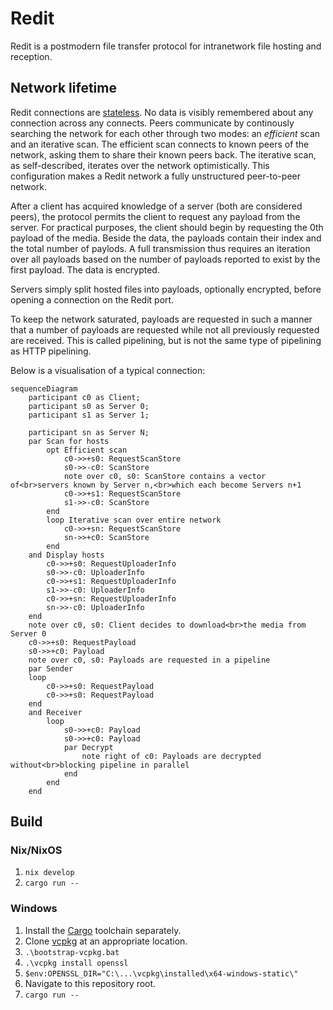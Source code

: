 # Redit
Redit is a postmodern file transfer protocol for intranetwork file hosting and
reception.

## Network lifetime
Redit connections are [stateless](https://en.wikipedia.org/wiki/Statelessness).
No data is visibly remembered about any connection across any connects. Peers
communicate by continously searching the network for each other through two
modes: an *efficient* scan and an iterative scan. The efficient scan connects
to known peers of the network, asking them to share their known peers back. The
iterative scan, as self-described, iterates over the network optimistically.
This configuration makes a Redit network a fully unstructured peer-to-peer
network.

After a client has acquired knowledge of a server (both are considered peers),
the protocol permits the client to request any payload from the server. For
practical purposes, the client should begin by requesting the 0th payload of the
media. Beside the data, the payloads contain their index and the total number
of paylods. A full transmission thus requires an iteration over all payloads
based on the number of payloads reported to exist by the first payload. The
data is encrypted.

Servers simply split hosted files into payloads, optionally encrypted, before
opening a connection on the Redit port.

To keep the network saturated, payloads are requested in such a manner that a
number of payloads are requested while not all previously requested are
received. This is called pipelining, but is not the same type of pipelining
as HTTP pipelining.

Below is a visualisation of a typical connection:

```mermaid
sequenceDiagram
    participant c0 as Client;
    participant s0 as Server 0;
    participant s1 as Server 1;

    participant sn as Server N;
    par Scan for hosts
        opt Efficient scan
            c0->>+s0: RequestScanStore
            s0->>-c0: ScanStore
            note over c0, s0: ScanStore contains a vector of<br>servers known by Server n,<br>which each become Servers n+1
            c0->>+s1: RequestScanStore
            s1->>-c0: ScanStore
        end
        loop Iterative scan over entire network
            c0->>+sn: RequestScanStore
            sn->>+c0: ScanStore
        end
    and Display hosts
        c0->>+s0: RequestUploaderInfo
        s0->>-c0: UploaderInfo
        c0->>+s1: RequestUploaderInfo
        s1->>-c0: UploaderInfo
        c0->>+sn: RequestUploaderInfo
        sn->>-c0: UploaderInfo
    end
    note over c0, s0: Client decides to download<br>the media from Server 0
    c0->>+s0: RequestPayload
    s0->>+c0: Payload
    note over c0, s0: Payloads are requested in a pipeline
    par Sender
    loop
        c0->>+s0: RequestPayload
        c0->>+s0: RequestPayload
    end
    and Receiver
        loop
            s0->>+c0: Payload
            s0->>+c0: Payload
            par Decrypt
                note right of c0: Payloads are decrypted without<br>blocking pipeline in parallel
            end
        end
    end
```

## Build
### Nix/NixOS
1. `nix develop`
2. `cargo run --`

### Windows
1. Install the
   [Cargo](https://doc.rust-lang.org/cargo/getting-started/installation.html)
   toolchain separately.
2. Clone [vcpkg](https://github.com/microsoft/vcpkg) at an appropriate location.
3. `.\bootstrap-vcpkg.bat`
4. `.\vcpkg install openssl`
5. `$env:OPENSSL_DIR="C:\...\vcpkg\installed\x64-windows-static\"`
6. Navigate to this repository root.
7. `cargo run --`

